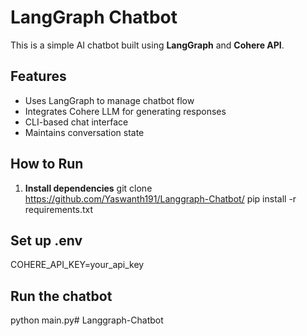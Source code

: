 # LangGraph Chatbot

This is a simple AI chatbot built using **LangGraph** and **Cohere API**.

## Features
- Uses LangGraph to manage chatbot flow
- Integrates Cohere LLM for generating responses
- CLI-based chat interface
- Maintains conversation state


##  How to Run

1. **Install dependencies**
   git clone https://github.com/Yaswanth191/Langgraph-Chatbot/
   pip install -r requirements.txt

## Set up .env

COHERE_API_KEY=your_api_key

## Run the chatbot

python main.py# Langgraph-Chatbot
